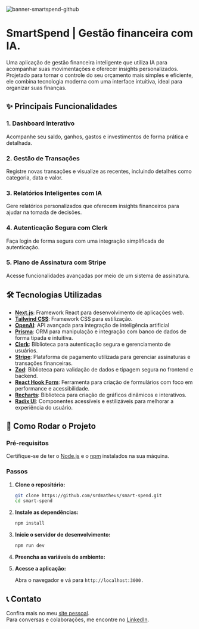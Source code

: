 ![banner-smartspend-github](https://github.com/user-attachments/assets/1df1c625-ecef-4e2c-adfb-5ded0a2c42d8)

# SmartSpend | Gestão financeira com IA.

Uma aplicação de gestão financeira inteligente que utiliza IA para acompanhar suas movimentações e oferecer insights personalizados. Projetado para tornar o controle do seu orçamento mais simples e eficiente, ele combina tecnologia moderna com uma interface intuitiva, ideal para organizar suas finanças.

## ✨ Principais Funcionalidades

### 1. Dashboard Interativo

Acompanhe seu saldo, ganhos, gastos e investimentos de forma prática e detalhada.

### 2. Gestão de Transações

Registre novas transações e visualize as recentes, incluindo detalhes como categoria, data e valor.

### 3. Relatórios Inteligentes com IA

Gere relatórios personalizados que oferecem insights financeiros para ajudar na tomada de decisões.

### 4. Autenticação Segura com Clerk

Faça login de forma segura com uma integração simplificada de autenticação.

### 5. Plano de Assinatura com Stripe

Acesse funcionalidades avançadas por meio de um sistema de assinatura.


## 🛠️ Tecnologias Utilizadas

- **[Next.js](https://nextjs.org/)**: Framework React para desenvolvimento de aplicações web.
- **[Tailwind CSS](https://tailwindcss.com/)**: Framework CSS para estilização.
- **[OpenAI](https://openai.com/)**: API avançada para integração de inteligência artificial 
- **[Prisma](https://www.prisma.io/)**: ORM para manipulação e integração com banco de dados de forma tipada e intuitiva.
- **[Clerk](https://clerk.com/)**: Biblioteca para autenticação segura e gerenciamento de usuários.
- **[Stripe](https://stripe.com/)**: Plataforma de pagamento utilizada para gerenciar assinaturas e transações financeiras.
- **[Zod](https://zod.dev/)**: Biblioteca para validação de dados e tipagem segura no frontend e backend.
- **[React Hook Form](https://react-hook-form.com/)**: Ferramenta para criação de formulários com foco em performance e acessibilidade.
- **[Recharts](https://recharts.org/en-US/)**: Biblioteca para criação de gráficos dinâmicos e interativos.
- **[Radix UI](https://www.radix-ui.com/)**: Componentes acessíveis e estilizáveis para melhorar a experiência do usuário.

## 🚀 Como Rodar o Projeto

### Pré-requisitos

Certifique-se de ter o [Node.js](https://nodejs.org/) e o [npm](https://www.npmjs.com/) instalados na sua máquina.

### Passos

1. **Clone o repositório:**

   ```bash
   git clone https://github.com/srdmatheus/smart-spend.git
   cd smart-spend
   ```
   
2. **Instale as dependências:**

   ```bash
   npm install
   ```
   
3. **Inicie o servidor de desenvolvimento:**
  
    ```bash
   npm run dev
   ```
    
4. **Preencha as variáveis de ambiente:**
  
   
5. **Acesse a aplicação:**
  
    Abra o navegador e vá para `http://localhost:3000.`
    


## 📞 Contato
Confira mais no meu [site pessoal](https://rmatheus.com/).  
Para conversas e colaborações, me encontre no [LinkedIn](https://linkedin.com/in/srdmatheus).

   
